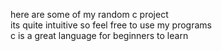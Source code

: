 here are some of my random c project\
its quite intuitive so feel free to use my programs\
c is a great language for beginners to learn
